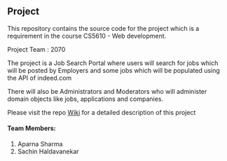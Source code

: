 ## Project

This repository contains the source code for the project which is a requirement in the course CS5610 - Web development.

Project Team : 2070

The project is a Job Search Portal where users will search for jobs which will be posted by Employers and some jobs which will be populated using the API of indeed.com

There will also be Administrators and Moderators who will administer domain objects like jobs, applications and companies.

Please visit the repo [Wiki](https://github.com/sachinh19/webdev-cs5610-project-team-2070/wiki) for a detailed description of this project

#### Team Members:
1. Aparna Sharma
2. Sachin Haldavanekar
